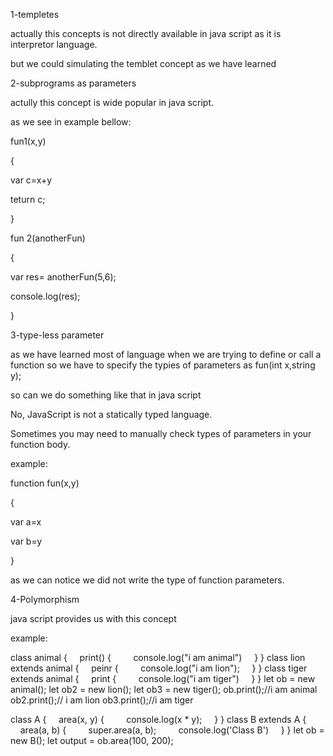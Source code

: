 1-templetes

actually this concepts is not directly available in java script as it is interpretor language.

but we could simulating the temblet concept as we have learned

2-subprograms as parameters

actully this concept is wide popular in java script.

as we see in example bellow:

fun1(x,y)

{

var c=x+y

teturn c;

} 

fun 2(anotherFun)

{

var res= anotherFun(5,6);

console.log(res);

}

3-type-less parameter

as we have learned most of language when we are trying to define or call a function so we have to specify the typies of parameters as fun(int x,string y);

so can we do something like that in java script

No, JavaScript is not a statically typed language.

Sometimes you may need to manually check types of parameters in your function body.

example:

function fun(x,y)

{

var a=x

var b=y

}

as we can notice we did not write the type of function parameters.

4-Polymorphism

java script provides us with this concept 

example:

class animal {
    print() {
        console.log("i am animal")
    }
}
class lion extends animal {
    peinr {
        console.log("i am lion");
    }
}
class tiger extends animal {
    print {
        console.log("i am tiger")
    }
}
let ob = new animal();
let ob2 = new lion();
let ob3 = new tiger();
ob.print();//i am animal
ob2.print();// i am lion
ob3.print();//i am tiger

class A {
    area(x, y) {
        console.log(x * y);
    }
}
class B extends A {
    area(a, b) {
        super.area(a, b);
        console.log('Class B')
    }
}
let ob = new B();
let output = ob.area(100, 200);



